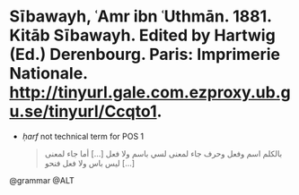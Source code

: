 # Sībawayh, ʿAmr ibn ʿUthmān. 1881. Kitāb Sībawayh. Edited by Hartwig (Ed.) Derenbourg. Paris: Imprimerie Nationale. http://tinyurl.gale.com.ezproxy.ub.gu.se/tinyurl/Ccqto1.

- *ḥarf* not technical term for POS 1

  > بالكلم اسم وفعل وحرف جاء لمعنى لسي باسم ولا فعل [...]  أما جاء لمعنى ليس باس ولا فعل فنحو [...]

@grammar
@ALT
